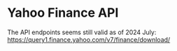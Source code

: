 # Yahoo Finance API

The API endpoints seems still valid as of 2024 July: https://query1.finance.yahoo.com/v7/finance/download/